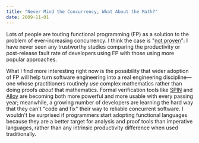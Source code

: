 ```yaml
---
title: "Never Mind the Concurrency, What About the Math?"
date: 2009-11-01
---
```

Lots of people are touting functional programming (FP) as a solution to the problem of ever-increasing concurrency. I think the case is "<a href="http://en.wikipedia.org/wiki/Not_proven">not proven</a>": I have never seen any trustworthy studies comparing the productivity or post-release fault rate of developers using FP with those using more popular approaches.

What I find more interesting right now is the possibility that wider adoption of FP will help turn software engineering into a real engineering discipline—one whose practitioners routinely <em>use</em> complex mathematics rather than doing proofs <em>about</em> that mathematics. Formal verification tools like <a href="http://en.wikipedia.org/wiki/SPIN_model_checker">SPIN</a> and <a href="http://en.wikipedia.org/wiki/Alloy_Analyzer">Alloy</a> are becoming both more powerful and more usable with every passing year; meanwhile, a growing number of developers are learning the hard way that they can't "code and fix" their way to reliable concurrent software. I wouldn't be surprised if programmers start adopting functional languages because they are a better target for analysis and proof tools than imperative languages, rather than any intrinsic productivity difference when used traditionally.
